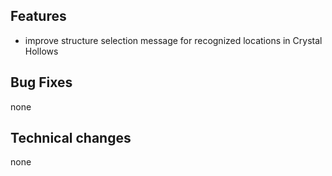 ## Features
- improve structure selection message for recognized locations in Crystal Hollows

## Bug Fixes
none

## Technical changes
none